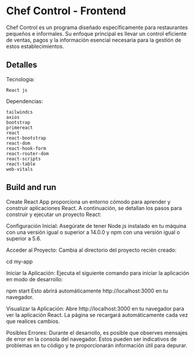# Chef Control - Frontend

Chef Control es un programa diseñado específicamente para restaurantes pequeños e informales. Su enfoque principal es llevar un control eficiente de ventas, pagos y la información esencial necesaria para la gestión de estos establecimientos.

## Detalles
Tecnologia: 

    React js

Dependencias:

    tailwindcs
    axios
    bootstrap
    primereact
    react
    react-bootstrap
    react-dom
    react-hook-form
    react-router-dom
    react-scripts
    react-table
    web-vitals
## Build and run

Create React App proporciona un entorno cómodo para aprender y construir aplicaciones React. A continuación, se detallan los pasos para construir y ejecutar un proyecto React:

Configuración Inicial:
Asegúrate de tener Node.js instalado en tu máquina con una versión igual o superior a 14.0.0 y npm con una versión igual o superior a 5.6.

Acceder al Proyecto:
Cambia al directorio del proyecto recién creado:

   cd my-app

Iniciar la Aplicación:
Ejecuta el siguiente comando para iniciar la aplicación en modo de desarrollo:

   npm start
Esto abrirá automáticamente http://localhost:3000 en tu navegador.

Visualizar la Aplicación:
Abre http://localhost:3000 en tu navegador para ver la aplicación React. La página se recargará automáticamente cada vez que realices cambios.

Posibles Errores:
Durante el desarrollo, es posible que observes mensajes de error en la consola del navegador. Estos pueden ser indicativos de problemas en tu código y te proporcionarán información útil para depurar.
